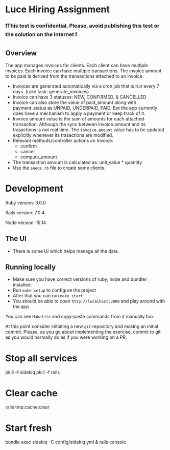 # Luce Hiring Assignment

### ❗This test is confidential. Please, avoid publishing this test or the solution on the internet ❗

## Overview

The app manages invoices for clients.
Each client can have multiple invoices. Each invoice can have multiple transactions. The invoice amount to be paid is derived from the transactions attached to an invoice.

- Invoices are generated automatically via a cron job that is run every 7 days. (rake task: generate_invoices)
- Invoice can have 3 statuses: NEW, CONFIRMED, & CANCELLED
- Invoice can also store the value of paid_amount along with payment_status as UNPAID, UNDERPAID, PAID. But the app currently does have a mechanism to apply a payment or keep track of it.
- Invoice amount value is the sum of amounts for each attached transaction. Although the sync between invoice.amount and its trasactions is not real time. The `invoice.amount` value has to be updated explicitly whenever its trasactions are modified.
- Relevant methods/controller actions on Invoice:
  - confirm
  - cancel
  - compute_amount
- The transaction amount is calculated as: unit_value \* quantity
- Use the `seeds.rb` file to create some clients.

# Development

Ruby version: 3.0.0

Rails version: 7.0.4

Node version: 15.14

## The UI

- There is some UI which helps manage all the data.

## Running locally

- Make sure you have correct versions of ruby, node and bundler installed.
- Run `make setup` to configure the project
- After that you can run `make start`
- You should be able to open `http://localhost:3000` and play around with the app

You can see `Makefile` and copy-paste commands from it manually too.

At this point consider initiating a new `git` repository and making an initial commit. Please, as you go about implementing the exercise, commit to git as you would normally do as if you were working on a PR.


# Stop all services
pkill -f sidekiq
pkill -f rails

# Clear cache
rails tmp:cache:clear

# Start fresh
bundle exec sidekiq -C config/sidekiq.yml &
rails console